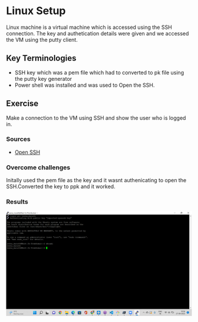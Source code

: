# Linux Setup
Linux machine is a virtual machine which is accessed using the SSH connection. The key and authetication details were given and we accessed the VM using the putty client.
## Key Terminologies
* SSH key which was a pem file which had to converted to pk file using the putty key generator
* Power shell was installed and was used to Open the SSH.

## Exercise
Make a connection to the VM using SSH and show the user who is logged in.


### Sources

* [Open SSH](https://learn.microsoft.com/en-us/windows-server/administration/openssh/openssh_install_firstuse?tabs=powershell)

### Overcome challenges
 Initally used the pem file as the key and it wasnt authenicating to open the SSH.Converted the key to ppk and it worked.

 ### Results
 ![Who Am I](../00_includes/linux01/Linuxwhoami.png)

